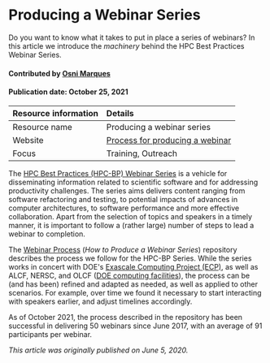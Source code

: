# Producing a Webinar Series
<!-- deck text start --> 
Do you want to know what it takes to put in place a series of webinars? 
In this article we introduce the *machinery* behind the 
HPC Best Practices Webinar Series.
<!-- deck text end --> 

#### Contributed by [Osni Marques](http://github.com/oamarques)

#### Publication date: October 25, 2021

Resource information | Details 
:--- | :--- 
Resource name | Producing a webinar series
Website | [Process for producing a webinar](https://github.com/betterscientificsoftware/Webinar-Process)
Focus | Training, Outreach

The [HPC Best Practices (HPC-BP) Webinar Series](https://ideas-productivity.org/events/hpc-best-practices-webinars)
is a vehicle for disseminating information related to scientific software and for addressing productivity challenges. The 
series aims delivers content ranging from software refactoring and testing, to potential impacts of advances in computer 
architectures, to software performance and more effective collaboration. Apart from the selection of topics and speakers in a timely manner, 
it is important to follow a (rather large) number of steps to lead a webinar to completion.

The [Webinar Process](https://github.com/betterscientificsoftware/Webinar-Process) (*How to Produce a Webinar Series*) 
repository describes the process we follow for the HPC-BP Series. While the series works in concert with
DOE's [Exascale Computing Project (ECP)](https://www.exascaleproject.org), as well as ALCF, NERSC, and OLCF ([DOE computing facilities](https://bssw.io/communities/community-of-supercomputer-facilities-and-their-users)), the process can be 
(and has been) refined and adapted as needed, as well as applied to other scenarios. For example, over time we 
found it necessary to start interacting with speakers earlier, and adjust timelines accordingly.

As of October 2021, the process described in the repository has been successful in delivering 50 webinars since June 2017, with an average of 91 participants per webinar.

*This article was originally published on June 5, 2020.*

#
<!---
Publish: yes
Pinned: no
Topics: online learning
RSS update: 2021-10-25
--->
